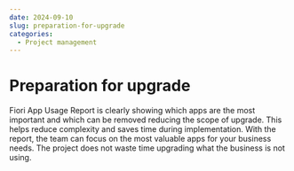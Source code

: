 ```yaml
---
date: 2024-09-10
slug: preparation-for-upgrade
categories:
  - Project management
---
```

# Preparation for upgrade

Fiori App Usage Report is clearly showing which apps are the most important and which can be removed reducing the scope of upgrade. <!-- more -->This helps reduce complexity and saves time during implementation. With the report, the team can focus on the most valuable apps for your business needs. The project does not waste time upgrading what the business is not using.